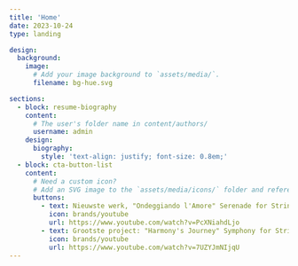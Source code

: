 ```yaml
---
title: 'Home'
date: 2023-10-24
type: landing

design:
  background:
    image:
      # Add your image background to `assets/media/`.
      filename: bg-hue.svg

sections:
  - block: resume-biography
    content:
      # The user's folder name in content/authors/
      username: admin
    design:
      biography:
        style: 'text-align: justify; font-size: 0.8em;'
  - block: cta-button-list
    content:
      # Need a custom icon?
      # Add an SVG image to the `assets/media/icons/` folder and reference it in the `icon` field below
      buttons:
        - text: Nieuwste werk, "Ondeggiando l'Amore" Serenade for Strings, Harp and Horn
          icon: brands/youtube
          url: https://www.youtube.com/watch?v=PcXNiahdLjo
        - text: Grootste project: "Harmony's Journey" Symphony for Strings No.1
          icon: brands/youtube
          url: https://www.youtube.com/watch?v=7UZYJmNIjqU
---
```

